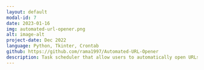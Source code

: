 ```yaml
---
layout: default
modal-id: 7
date: 2023-01-16
img: automated-url-opener.png
alt: image-alt
project-date: Dec 2022
language: Python, Tkinter, Crontab
github: https://github.com/rama1997/Automated-URL-Opener
description: Task scheduler that allow users to automatically open URLs at a specific desired time by creating custom cron jobs
---
```

